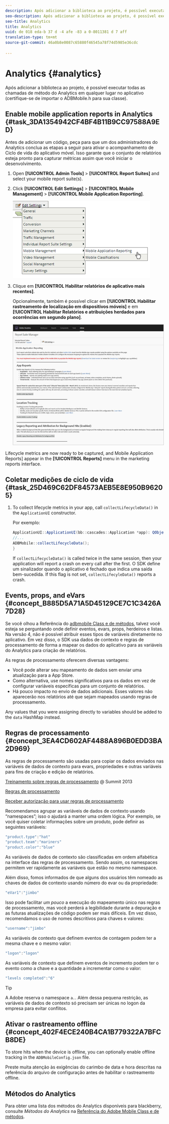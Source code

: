 ```yaml
---
description: Após adicionar a biblioteca ao projeto, é possível executar todas as chamadas de método do Analytics em qualquer lugar no aplicativo (certifique-se de importar o ADBMobile.h para sua classe).
seo-description: Após adicionar a biblioteca ao projeto, é possível executar todas as chamadas de método do Analytics em qualquer lugar no aplicativo (certifique-se de importar o ADBMobile.h para sua classe).
seo-title: Analytics
title: Analytics
uuid: de 018 eda-b 37 d -4 afe -83 a 0-8011381 d 7 aff
translation-type: tm+mt
source-git-commit: 46a0b8e0087c65880f46545a78f74d5985e36cdc

---
```



# Analytics {#analytics}

Após adicionar a biblioteca ao projeto, é possível executar todas as chamadas de método do Analytics em qualquer lugar no aplicativo (certifique-se de importar o ADBMobile.h para sua classe).

## Enable mobile application reports in Analytics {#task_3DA1354942CF4BF4B11B9CC97588A9ED}

Antes de adicionar um código, peça para que um dos administradores do Analytics conclua as etapas a seguir para ativar o acompanhamento de Ciclo de vida do aplicativo móvel. Isso garante que o conjunto de relatórios esteja pronto para capturar métricas assim que você iniciar o desenvolvimento.


1. Open **[!UICONTROL Admin Tools]** &gt; **[!UICONTROL Report Suites]** and select your mobile report suite(s).
1. Click **[!UICONTROL Edit Settings]** &gt; **[!UICONTROL Mobile Management]** &gt; **[!UICONTROL Mobile Application Reporting]**.

   ![](assets/mobile-settings.png)

1. Clique em **[!UICONTROL Habilitar relatórios de aplicativo mais recentes]**.

   Opcionalmente, também é possível clicar em **[!UICONTROL Habilitar rastreamento de localização em dispositivos móveis]** e em **[!UICONTROL Habilitar Relatórios e atribuições herdados para ocorrências em segundo plano]**.

   ![](assets/enable-lifecycle.png)

Lifecycle metrics are now ready to be captured, and Mobile Application Reports] appear in the **[!UICONTROL Reports]** menu in the marketing reports interface.

## Coletar medições de ciclo de vida {#task_25D469C62DF84573AEB5E8E950B96205}

1. To collect lifecycle metrics in your app, call `collectLifecycleData()` in the `ApplicationUI` constructor.

   Por exemplo:

   ```java
   ApplicationUI::ApplicationUI(bb::cascades::Application *app): QObject(app) { 
   //... 
   ADBMobile::collectLifecycleData(); 
   } 
   ```

   If `collectLifecycleData()` is called twice in the same session, then your application will report a crash on every call after the first. O SDK define um sinalizador quando o aplicativo é fechado que indica uma saída bem-sucedida. If this flag is not set, `collectLifecyleData()` reports a crash.

## Events, props, and eVars {#concept_B885D5A71A5D45129CE7C1C3426A7D28}


Se você olhou a Referência do [adbmobile Class e de métodos](/help/blackberry/methods.md), talvez você esteja se perguntando onde definir eventos, evars, props, herdeiros e listas. Na versão 4, não é possível atribuir esses tipos de variáveis diretamente no aplicativo. Em vez disso, o SDK usa dados de contexto e regras de processamento de forma a mapear os dados do aplicativo para as variáveis do Analytics para criação de relatórios.

As regras de processamento oferecem diversas vantagens:

* Você pode alterar seu mapeamento de dados sem enviar uma atualização para a App Store.
* Como alternativa, use nomes significativos para os dados em vez de configurar variáveis específicas para um conjunto de relatórios.
* Há pouco impacto no envio de dados adicionais. Esses valores não aparecerão nos relatórios até que sejam mapeados usando regras de processamento.

Any values that you were assigning directly to variables should be added to the `data` HashMap instead.

## Regras de processamento {#concept_3EA4CD602AF4488A896B0EDD3BA2D969}

As regras de processamento são usadas para copiar os dados enviados nas variáveis de dados de contexto para evars, propriedades e outras variáveis para fins de criação e edição de relatórios.

[Treinamento sobre regras de processamento](https://tv.adobe.com/embed/1181/16506/) @ Summit 2013

[Regras de processamento](https://docs.adobe.com/content/help/en/analytics/admin/admin-tools/processing-rules/processing-rules.html)

[Receber autorização para usar regras de processamento](https://helpx.adobe.com/analytics/kb/processing-rules-authorization.html)

Recomendamos agrupar as variáveis de dados de contexto usando “namespaces”; isso o ajudará a manter uma ordem lógica. Por exemplo, se você quiser coletar informações sobre um produto, pode definir as seguintes variáveis:

```js
"product.type":"hat" 
"product.team":"mariners" 
"product.color":"blue"
```

As variáveis de dados de contexto são classificadas em ordem alfabética na interface das regras de processamento. Sendo assim, os namespaces permitem ver rapidamente as variáveis que estão no mesmo namespace.

Além disso, fomos informados de que alguns dos usuários têm nomeado as chaves de dados de contexto usando número do evar ou da propriedade:

```js
"eVar1":"jimbo"
```

Isso pode facilitar *um pouco* a execução do mapeamento único nas regras de processamento, mas você perderá a legibilidade durante a depuração e as futuras atualizações de código podem ser mais difíceis. Em vez disso, recomendamos o uso de nomes descritivos para chaves e valores:

```js
"username":"jimbo"
```

As variáveis de contexto que definem eventos de contagem podem ter a mesma chave e o mesmo valor:

```js
"logon":"logon"
```

As variáveis de contexto que definem eventos de incremento podem ter o evento como a chave e a quantidade a incrementar como o valor:

```js
"levels completed":"6"
```

>[!TIP]
>
>A Adobe reserva o namespace `a.`. Além dessa pequena restrição, as variáveis de dados de contexto só precisam ser únicas no logon da empresa para evitar conflitos.

## Ativar o rastreamento offline {#concept_402F4ECE240B4CA1B779322A7BFCB8DE}

To store hits when the device is offline, you can optionally enable offline tracking in the `ADBMobileConfig.json` file.

Preste muita atenção às exigências do carimbo de data e hora descritas na referência do arquivo de configuração antes de habilitar o rastreamento offline.

## Métodos do Analytics

Para obter uma lista dos métodos do Analytics disponíveis para blackberry, consulte *Métodos do Analytics* na [Referência do Adobe Mobile Class e de métodos](/help/blackberry/methods.md).